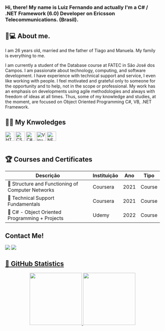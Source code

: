 ### Hi, there! My name is Luiz Fernando and actually I'm a C# / .NET Framework (6.0) Developer on Ericsson Telecommunications. (Brasil). 

## 👦💻 About me.
<div>
  <p> I am 26 years old, married and the father of Tiago and Manuela. My family is everything to me. </p>
  <p>
    I am currently a student of the Database course at FATEC in São José dos Campos. I am passionate about technology, computing, and software development. I have experience with technical support and service, I even like working with people. I feel motivated and grateful only to someone for the opportunity and to help, not in the scope or professional. My work has an emphasis on developments using agile methodologies and always with freedom of ideas at all times. Thus, some of my knowledge and studies, at the moment, are focused on Object Oriented Programming C#, VB, .NET Framework. 
  </p>
</div>

## 🚀🔥 My Knwoledges
<div style="display: inline-block">
  <img align="center" alt="HTML5" height="30" src="https://cdn.jsdelivr.net/gh/devicons/devicon/icons/html5/html5-original.svg">
  <img align="center" alt="CSS3" height="30" src="https://cdn.jsdelivr.net/gh/devicons/devicon/icons/css3/css3-original.svg">
  <img align="center" alt="C#" height="30" src="https://static.cdnlogo.com/logos/c/27/c.svg" />
  <img align="center" alt="Visual Basic" height="30" src="https://upload.wikimedia.org/wikipedia/commons/thumb/4/40/VB.NET_Logo.svg/1024px-VB.NET_Logo.svg.png" />
  <img align="center" alt=".NET Framework" height="30" src="https://seeklogo.com/images/M/microsoft-net-logo-4D9DA1DB77-seeklogo.com.png" />
</div><br>
</div><br>

## 🏆 Courses and Certificates

Descrição | Instituição | Ano | Tipo
--------- | ----------- | --- | ----
🏅 Structure and Functioning of Computer Networks  | Coursera | 2021 | Course
🏅 Technical Support Fundamentals | Coursera | 2021 | Course
🏅 C# - Object Oriented Programming + Projects | Udemy | 2022 | Course


## Contact Me!
<div>
  <a href="https://api.whatsapp.com/send?phone=5512991103948&text=Olá%20,%2C%20 Luiz!" target="_blank"><img src="https://img.shields.io/badge/WhatsApp-25D366?style=for-the-badge&logo=whatsapp&logoColor=white"></a>
  <a href="https://www.linkedin.com/in/luizhabaeb/" target="_blank"><img src="https://img.shields.io/badge/LinkedIn-0077B5?style=for-the-badge&logo=linkedin&logoColor=white"</a>
</div>

## 🧾 GitHub Statistics
<div align="center">
  <a href="https://github.com/luizhabaeb">
  <img height="170cm" src="https://github-readme-stats.vercel.app/api?username=(seunickdogithub)&show_icons=true&theme=dark&include_all_commits=true&account_private=true"/>
  <img height="170cm" src="https://github-readme-stats.vercel.app/api/top-langs/?username=(seunickdogithub)&layout=compact&langs_count=7&theme=dark"/>
</div>
